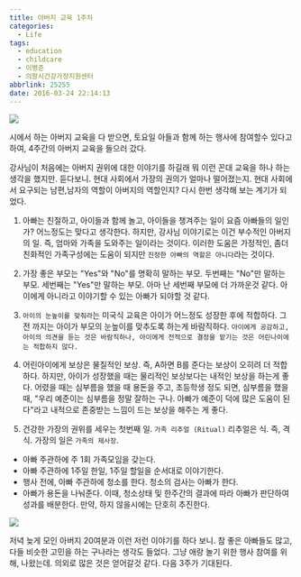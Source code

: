 ```yaml
---
title: 아버지 교육 1주차
categories:
  - Life
tags:
  - education
  - childcare
  - 이병준
  - 의왕시건강가정지원센터
abbrlink: 25255
date: 2016-03-24 22:14:13
---
```

![](교육1.jpg)

시에서 하는 아버지 교육을 다 받으면, 토요일 아들과 함께 하는 행사에 참여할수 있다고 하여, 4주간의 아버지 교육을 들으러 갔다.

강사님이 처음에는 아버지 권위에 대한 이야기를 하길래
뭐 이런 꼰대 교육을 하나 하는 생각을 했지만. 듣다보니.
현대 사회에서 가장의 권의가 얼마나 떨어졌는지.
현대 사회에서 요구되는 남편,남자의 역할이 아버지의 역할인지?
다시 한번 생각해 보는 계기가 되었다.

1. 아빠는 친절하고, 아이들과 함께 놀고, 아이들을 챙겨주는 일이 요즘 아빠들의 일인가? 어느정도는 맞다고 생각한다. 하지만, 강사님 이야기로는 이건 부수적인 아버지의 일. 즉, 엄마와 가족을 도와주는 일이라는 것이다.
이러한 도움은 가정적인, 좀더 친화적인 가족구성에는 도움이 되지만 `진정한 아빠의 역할은 아니다`라는 것이다.

2. 가장 좋은 부모는 "Yes"와 "No"를 명확히 말하는 부모. 두번째는 "No"만 말하는 부모. 세번째는 "Yes"만 말하는 부모. 아마 난 세번째 부모에 더 가까운것 같다. 아이에게 아니라고 이야기할 수 있는 아빠가 되야할 것 같다.

3. `아이의 눈높이를 맞춰라`는 미국식 교육은 아이가 어느정도 성장한 후에 적합하다. 그 전 까지는 아이가 부모의 눈높이를 맞추도록 하는게 바람직하다. `아이에게 공감하고, 아이의 의견을 듣는 것은 바람직하나, 아이에게 전적으로 결정을 맡기는 것은 어린나이에는 적합하지 않다.`

4. 어린아이에게 보상은 물질적인 보상. 즉, A하면 B를 준다는 보상이 오히려 더 적합하다. 하지만, 아이가 성장했을 때는 물리적인 보상보다는 내적인 보상을 하는게 좋다. 어렸을 때는 심부름을 했을 때 용돈을 주고, 초등학생 정도 되면, 심부름을 했을 때, "우리 예준이는 심부름을 정말 잘하는 구나. 아빠가 예준이 덕에 많은 도움이 된다"라고 내적으로 존중받는 느낌이 드는 보상을 해주는 게 좋다.

5. 건강한 가장의 권위를 세우는 첫번째 일. `가족 리추얼 (Ritual)` 리추얼은 식. 즉, 격식. 가장의 일은 `가족의 제사장`.
 - 아빠 주관하에 주 1회 가족모임을 갖는다.
 - 아빠 주관하에 1주일 한일, 1주일 할일을 순서대로 이야기한다.
 - 행사 전에, 아빠 주관하에 청소를 한다. 청소의 검사는 아빠가 한다.
 - 아빠가 용돈을 나눠준다. 이때, 청소상태 및 한주간의 결과에 따라 아빠가 판단하여 성과를 배분한다. 만약, 하지 않을시에는 단호히 추진한다.

![](todo.jpg)

저녁 늦게 모인 아버지 20여분과 이런 저런 이야기를 하다 보니.
참 좋은 아빠들도 많고, 다들 비슷한 고민을 하는 구나라는 생각도 들었다.
그냥 애랑 놀기 위한 행사 참여를 위해, 나왔는데.
의외로 많은 것은 얻어갈것 같다.
다음 3주가 기대된다.